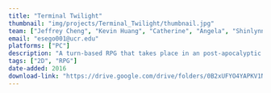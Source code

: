 ```yaml
---
title: "Terminal Twilight"
thumbnail: "img/projects/Terminal_Twilight/thumbnail.jpg"
team: ["Jeffrey Cheng", "Kevin Huang", "Catherine", "Angela", "Shinlynn Kuo", "Emmilio Segovia"]
email: "esego001@ucr.edu"
platforms: ["PC"]
description: "A turn-based RPG that takes place in an post-apocalyptic robot-infested land. Decide to lead the rebellion or join the corrupt empire."
tags: ["2D", "RPG"]
date-added: 2016
download-link: "https://drive.google.com/drive/folders/0B2xUFYO4YAPKV1NlN196enhMb1E?usp=sharing"
---
```

